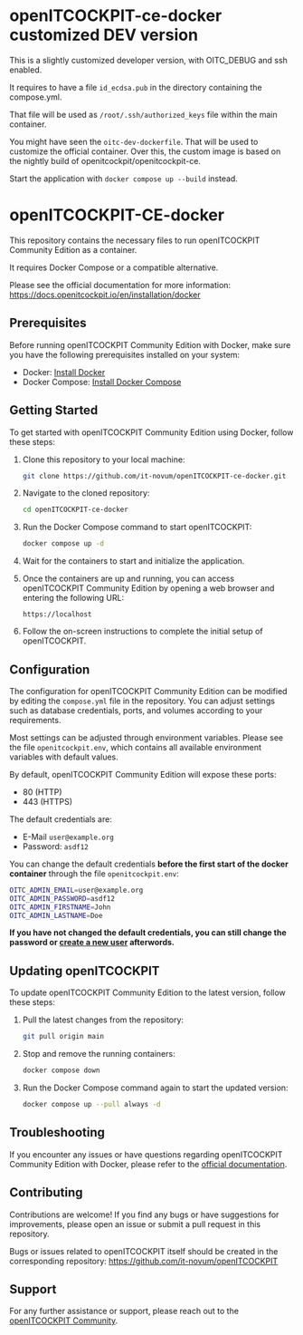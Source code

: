 # openITCOCKPIT-ce-docker customized DEV version
This is a slightly customized developer version, with OITC_DEBUG and ssh enabled.

It requires to have a file `id_ecdsa.pub` in the directory containing the compose.yml.

That file will be used as `/root/.ssh/authorized_keys` file within the main container.

You might have seen the `oitc-dev-dockerfile`. That will be used to customize the official container. Over this, the custom image is based on the nightly build of openitcockpit/openitcockpit-ce.

Start the application with `docker compose up --build` instead. 


# openITCOCKPIT-CE-docker

This repository contains the necessary files to run openITCOCKPIT Community Edition as a container.

It requires Docker Compose or a compatible alternative.

Please see the official documentation for more information: https://docs.openitcockpit.io/en/installation/docker

## Prerequisites
Before running openITCOCKPIT Community Edition with Docker, make sure you have the following prerequisites installed on your system:
- Docker: [Install Docker](https://docs.docker.com/get-docker/)
- Docker Compose: [Install Docker Compose](https://docs.docker.com/compose/install/)

## Getting Started
To get started with openITCOCKPIT Community Edition using Docker, follow these steps:

1. Clone this repository to your local machine:
   ```bash
   git clone https://github.com/it-novum/openITCOCKPIT-ce-docker.git
   ```

2. Navigate to the cloned repository:
   ```bash
   cd openITCOCKPIT-ce-docker
   ```

3. Run the Docker Compose command to start openITCOCKPIT:
   ```bash
   docker compose up -d
   ```

4. Wait for the containers to start and initialize the application.

5. Once the containers are up and running, you can access openITCOCKPIT Community Edition by opening a web browser and entering the following URL:
   ```
   https://localhost
   ```

6. Follow the on-screen instructions to complete the initial setup of openITCOCKPIT.

## Configuration
The configuration for openITCOCKPIT Community Edition can be modified by editing the `compose.yml` file in the repository. You can adjust settings such as database credentials, ports, and volumes according to your requirements.

Most settings can be adjusted through environment variables. Please see the file `openitcockpit.env`, which contains all available environment variables with default values.

By default, openITCOCKPIT Community Edition will expose these ports:

 - 80 (HTTP)
 - 443 (HTTPS)

The default credentials are:

- E-Mail `user@example.org`
- Password: `asdf12`

You can change the default credentials **before the first start of the docker container** through the file `openitcockpit.env`:
```sh
OITC_ADMIN_EMAIL=user@example.org
OITC_ADMIN_PASSWORD=asdf12
OITC_ADMIN_FIRSTNAME=John
OITC_ADMIN_LASTNAME=Doe
```

**If you have not changed the default credentials, you can still change the password or [create a new user](https://docs.openitcockpit.io/en/configuration/usermanagement/) afterwords.**

## Updating openITCOCKPIT
To update openITCOCKPIT Community Edition to the latest version, follow these steps:

1. Pull the latest changes from the repository:
   ```bash
   git pull origin main
   ```

2. Stop and remove the running containers:
   ```bash
   docker compose down
   ```

3. Run the Docker Compose command again to start the updated version:
   ```bash
   docker compose up --pull always -d
   ```

## Troubleshooting
If you encounter any issues or have questions regarding openITCOCKPIT Community Edition with Docker, please refer to the [official documentation](https://docs.openitcockpit.io/en/installation/docker).

## Contributing
Contributions are welcome! If you find any bugs or have suggestions for improvements, please open an issue or submit a pull request in this repository.

Bugs or issues related to openITCOCKPIT itself should be created in the corresponding repository: https://github.com/it-novum/openITCOCKPIT


## Support
For any further assistance or support, please reach out to the [openITCOCKPIT Community](https://openitcockpit.io/community/).
